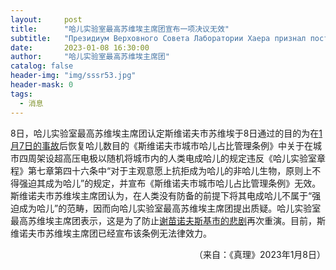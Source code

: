 ```yaml
---
layout:     post
title:      "哈儿实验室最高苏维埃主席团宣布一项决议无效"
subtitle:   "Президиум Верховного Совета Лаборатории Хаера признал постановление недействительным"
date:       2023-01-08 16:30:00
author:     "哈儿实验室最高苏维埃主席团"
catalog: false
header-img: "img/sssr53.jpg"
header-mask: 0
tags:
  - 消息
---
```


8日，哈儿实验室最高苏维埃主席团认定斯维诺夫市苏维埃于8日通过的目的为在[1月7日的事故](https://khayer.cn/2023/01/07/%E5%85%AD%E5%90%8D%E5%93%88%E5%84%BF%E5%9C%A8%E5%BA%86%E7%A5%9D%E6%B4%BB%E5%8A%A8%E4%B8%AD%E7%88%86%E7%82%B8/)后恢复哈儿数目的《斯维诺夫市城市哈儿占比管理条例》中关于在城市四周架设超高压电极以随机将城市内的人类电成哈儿的规定违反《哈儿实验室章程》第七章第四十六条中“对于主观意愿上抗拒成为哈儿的非哈儿生物，原则上不得强迫其成为哈儿”的规定，并宣布《斯维诺夫市城市哈儿占比管理条例》无效。  
斯维诺夫市苏维埃主席团认为，在人类没有防备的前提下将其电成哈儿不属于“强迫成为哈儿”的范畴，因而向哈儿实验室最高苏维埃主席团提出质疑。哈儿实验室最高苏维埃主席团表示，这是为了防止[谢苗诺夫斯基市的悲剧](https://khayer.cn/2023/01/05/%E5%93%88%E5%84%BF%E5%AE%9E%E9%AA%8C%E5%AE%A4%E5%8F%B8%E6%B3%95%E6%9C%BA%E5%85%B3%E5%8F%97%E5%88%B0%E6%89%B9%E8%AF%84/)再次重演。目前，斯维诺夫市苏维埃主席团已经宣布该条例无法律效力。
<div style="text-align: right">（来自：《真理》2023年1月8日）</div>